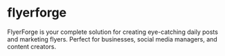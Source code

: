 # flyerforge
FlyerForge is your complete solution for creating eye-catching daily posts and marketing flyers. Perfect for businesses, social media managers, and content creators.

